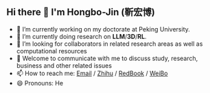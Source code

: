## Hi there 👋 I'm Hongbo-Jin (靳宏博)


- 🔭 I’m currently working on my doctorate at Peking University.
- 🌱 I’m currently doing research on **LLM**/**3D**/**RL**. 
- 🤔 I’m looking for collaborators in related research areas as well as computational resources
- 💬 Welcome to communicate with me to discuss study, research, business and other related issues
- 📫 How to reach me: [Email](mailto:jhb_pku@163.com) / [Zhihu](https://www.zhihu.com/people/o2lqwb) / [RedBook](https://www.xiaohongshu.com/user/profile/61c5bb14000000001000cbf1) / [WeiBo](https://weibo.com/u/8007626606)
- 😄 Pronouns: He

